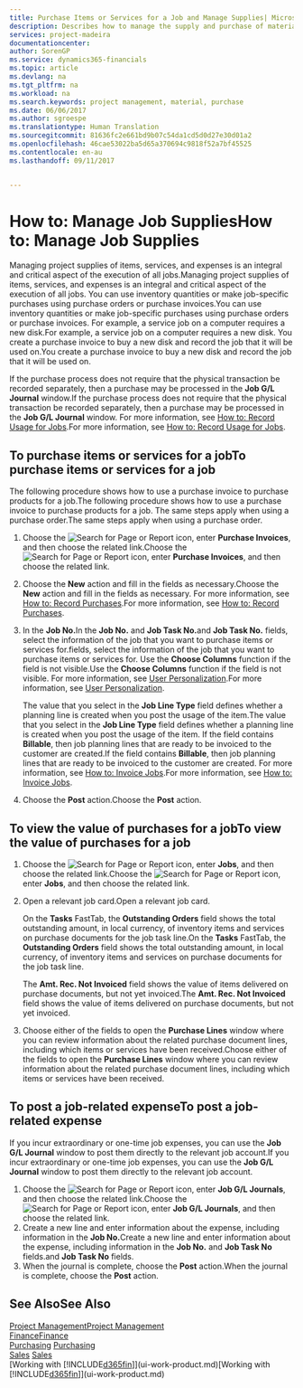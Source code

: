 ```yaml
---
title: Purchase Items or Services for a Job and Manage Supplies| Microsoft Docs
description: Describes how to manage the supply and purchase of material and services to jobs.
services: project-madeira
documentationcenter: 
author: SorenGP
ms.service: dynamics365-financials
ms.topic: article
ms.devlang: na
ms.tgt_pltfrm: na
ms.workload: na
ms.search.keywords: project management, material, purchase
ms.date: 06/06/2017
ms.author: sgroespe
ms.translationtype: Human Translation
ms.sourcegitcommit: 81636fc2e661bd9b07c54da1cd5d0d27e30d01a2
ms.openlocfilehash: 46cae53022ba5d65a370694c9818f52a7bf45525
ms.contentlocale: en-au
ms.lasthandoff: 09/11/2017


---
```

# <a name="how-to-manage-job-supplies"></a><span data-ttu-id="c464e-103">How to: Manage Job Supplies</span><span class="sxs-lookup"><span data-stu-id="c464e-103">How to: Manage Job Supplies</span></span>
<span data-ttu-id="c464e-104">Managing project supplies of items, services, and expenses is an integral and critical aspect of the execution of all jobs.</span><span class="sxs-lookup"><span data-stu-id="c464e-104">Managing project supplies of items, services, and expenses is an integral and critical aspect of the execution of all jobs.</span></span> <span data-ttu-id="c464e-105">You can use inventory quantities or make job-specific purchases using purchase orders or purchase invoices.</span><span class="sxs-lookup"><span data-stu-id="c464e-105">You can use inventory quantities or make job-specific purchases using purchase orders or purchase invoices.</span></span> <span data-ttu-id="c464e-106">For example, a service job on a computer requires a new disk.</span><span class="sxs-lookup"><span data-stu-id="c464e-106">For example, a service job on a computer requires a new disk.</span></span> <span data-ttu-id="c464e-107">You create a purchase invoice to buy a new disk and record the job that it will be used on.</span><span class="sxs-lookup"><span data-stu-id="c464e-107">You create a purchase invoice to buy a new disk and record the job that it will be used on.</span></span>

<span data-ttu-id="c464e-108">If the purchase process does not require that the physical transaction be recorded separately, then a purchase may be processed in the **Job G/L Journal** window.</span><span class="sxs-lookup"><span data-stu-id="c464e-108">If the purchase process does not require that the physical transaction be recorded separately, then a purchase may be processed in the **Job G/L Journal** window.</span></span> <span data-ttu-id="c464e-109">For more information, see [How to: Record Usage for Jobs](projects-how-record-job-usage.md).</span><span class="sxs-lookup"><span data-stu-id="c464e-109">For more information, see [How to: Record Usage for Jobs](projects-how-record-job-usage.md).</span></span>

## <a name="to-purchase-items-or-services-for-a-job"></a><span data-ttu-id="c464e-110">To purchase items or services for a job</span><span class="sxs-lookup"><span data-stu-id="c464e-110">To purchase items or services for a job</span></span>
<span data-ttu-id="c464e-111">The following procedure shows how to use a purchase invoice to purchase products for a job.</span><span class="sxs-lookup"><span data-stu-id="c464e-111">The following procedure shows how to use a purchase invoice to purchase products for a job.</span></span> <span data-ttu-id="c464e-112">The same steps apply when using a purchase order.</span><span class="sxs-lookup"><span data-stu-id="c464e-112">The same steps apply when using a purchase order.</span></span>  

1. <span data-ttu-id="c464e-113">Choose the ![Search for Page or Report](media/ui-search/search_small.png "Search for Page or Report icon") icon, enter **Purchase Invoices**, and then choose the related link.</span><span class="sxs-lookup"><span data-stu-id="c464e-113">Choose the ![Search for Page or Report](media/ui-search/search_small.png "Search for Page or Report icon") icon, enter **Purchase Invoices**, and then choose the related link.</span></span>  
2. <span data-ttu-id="c464e-114">Choose the **New** action and fill in the fields as necessary.</span><span class="sxs-lookup"><span data-stu-id="c464e-114">Choose the **New** action and fill in the fields as necessary.</span></span> <span data-ttu-id="c464e-115">For more information, see [How to: Record Purchases](purchasing-how-record-purchases.md).</span><span class="sxs-lookup"><span data-stu-id="c464e-115">For more information, see [How to: Record Purchases](purchasing-how-record-purchases.md).</span></span>
3. <span data-ttu-id="c464e-116">In the **Job No.**</span><span class="sxs-lookup"><span data-stu-id="c464e-116">In the **Job No.**</span></span> <span data-ttu-id="c464e-117">and **Job Task No.**</span><span class="sxs-lookup"><span data-stu-id="c464e-117">and **Job Task No.**</span></span> <span data-ttu-id="c464e-118">fields, select the information of the job that you want to purchase items or services for.</span><span class="sxs-lookup"><span data-stu-id="c464e-118">fields, select the information of the job that you want to purchase items or services for.</span></span> <span data-ttu-id="c464e-119">Use the **Choose Columns** function if the field is not visible.</span><span class="sxs-lookup"><span data-stu-id="c464e-119">Use the **Choose Columns** function if the field is not visible.</span></span> <span data-ttu-id="c464e-120">For more information, see [User Personalization](ui-user-personalization.md).</span><span class="sxs-lookup"><span data-stu-id="c464e-120">For more information, see [User Personalization](ui-user-personalization.md).</span></span>

    <span data-ttu-id="c464e-121">The value that you select in the **Job Line Type** field defines whether a planning line is created when you post the usage of the item.</span><span class="sxs-lookup"><span data-stu-id="c464e-121">The value that you select in the **Job Line Type** field defines whether a planning line is created when you post the usage of the item.</span></span> <span data-ttu-id="c464e-122">If the field contains **Billable**, then job planning lines that are ready to be invoiced to the customer are created.</span><span class="sxs-lookup"><span data-stu-id="c464e-122">If the field contains **Billable**, then job planning lines that are ready to be invoiced to the customer are created.</span></span> <span data-ttu-id="c464e-123">For more information, see [How to: Invoice Jobs](projects-how-invoice-jobs.md).</span><span class="sxs-lookup"><span data-stu-id="c464e-123">For more information, see [How to: Invoice Jobs](projects-how-invoice-jobs.md).</span></span>
4. <span data-ttu-id="c464e-124">Choose the **Post** action.</span><span class="sxs-lookup"><span data-stu-id="c464e-124">Choose the **Post** action.</span></span>

## <a name="to-view-the-value-of-purchases-for-a-job"></a><span data-ttu-id="c464e-125">To view the value of purchases for a job</span><span class="sxs-lookup"><span data-stu-id="c464e-125">To view the value of purchases for a job</span></span>
1. <span data-ttu-id="c464e-126">Choose the ![Search for Page or Report](media/ui-search/search_small.png "Search for Page or Report icon") icon, enter **Jobs**, and then choose the related link.</span><span class="sxs-lookup"><span data-stu-id="c464e-126">Choose the ![Search for Page or Report](media/ui-search/search_small.png "Search for Page or Report icon") icon, enter **Jobs**, and then choose the related link.</span></span>
2. <span data-ttu-id="c464e-127">Open a relevant job card.</span><span class="sxs-lookup"><span data-stu-id="c464e-127">Open a relevant job card.</span></span>

    <span data-ttu-id="c464e-128">On the **Tasks** FastTab, the **Outstanding Orders** field shows the total outstanding amount, in local currency, of inventory items and services on purchase documents for the job task line.</span><span class="sxs-lookup"><span data-stu-id="c464e-128">On the **Tasks** FastTab, the **Outstanding Orders** field shows the total outstanding amount, in local currency, of inventory items and services on purchase documents for the job task line.</span></span>  

    <span data-ttu-id="c464e-129">The **Amt. Rec. Not Invoiced** field shows the value of items delivered on purchase documents, but not yet invoiced.</span><span class="sxs-lookup"><span data-stu-id="c464e-129">The **Amt. Rec. Not Invoiced** field shows the value of items delivered on purchase documents, but not yet invoiced.</span></span>  
3. <span data-ttu-id="c464e-130">Choose either of the fields to open the **Purchase Lines** window where you can review information about the related purchase document lines, including which items or services have been received.</span><span class="sxs-lookup"><span data-stu-id="c464e-130">Choose either of the fields to open the **Purchase Lines** window where you can review information about the related purchase document lines, including which items or services have been received.</span></span>

## <a name="to-post-a-job-related-expense"></a><span data-ttu-id="c464e-131">To post a job-related expense</span><span class="sxs-lookup"><span data-stu-id="c464e-131">To post a job-related expense</span></span>
<span data-ttu-id="c464e-132">If you incur extraordinary or one-time job expenses, you can use the **Job G/L Journal** window to post them directly to the relevant job account.</span><span class="sxs-lookup"><span data-stu-id="c464e-132">If you incur extraordinary or one-time job expenses, you can use the **Job G/L Journal** window to post them directly to the relevant job account.</span></span>

1. <span data-ttu-id="c464e-133">Choose the ![Search for Page or Report](media/ui-search/search_small.png "Search for Page or Report icon") icon, enter **Job G/L Journals**, and then choose the related link.</span><span class="sxs-lookup"><span data-stu-id="c464e-133">Choose the ![Search for Page or Report](media/ui-search/search_small.png "Search for Page or Report icon") icon, enter **Job G/L Journals**, and then choose the related link.</span></span>  
2. <span data-ttu-id="c464e-134">Create a new line and enter information about the expense, including information in the **Job No.**</span><span class="sxs-lookup"><span data-stu-id="c464e-134">Create a new line and enter information about the expense, including information in the **Job No.**</span></span> <span data-ttu-id="c464e-135">and **Job Task No** fields.</span><span class="sxs-lookup"><span data-stu-id="c464e-135">and **Job Task No** fields.</span></span>  
3. <span data-ttu-id="c464e-136">When the journal is complete, choose the **Post** action.</span><span class="sxs-lookup"><span data-stu-id="c464e-136">When the journal is complete, choose the **Post** action.</span></span>

## <a name="see-also"></a><span data-ttu-id="c464e-137">See Also</span><span class="sxs-lookup"><span data-stu-id="c464e-137">See Also</span></span>
[<span data-ttu-id="c464e-138">Project Management</span><span class="sxs-lookup"><span data-stu-id="c464e-138">Project Management</span></span>](projects-manage-projects.md)  
[<span data-ttu-id="c464e-139">Finance</span><span class="sxs-lookup"><span data-stu-id="c464e-139">Finance</span></span>](finance.md)  
<span data-ttu-id="c464e-140">[Purchasing](purchasing-manage-purchasing.md)       </span><span class="sxs-lookup"><span data-stu-id="c464e-140">[Purchasing](purchasing-manage-purchasing.md)       </span></span>  
<span data-ttu-id="c464e-141">[Sales](sales-manage-sales.md)    </span><span class="sxs-lookup"><span data-stu-id="c464e-141">[Sales](sales-manage-sales.md)    </span></span>  
<span data-ttu-id="c464e-142">[Working with [!INCLUDE[d365fin](includes/d365fin_md.md)]](ui-work-product.md)</span><span class="sxs-lookup"><span data-stu-id="c464e-142">[Working with [!INCLUDE[d365fin](includes/d365fin_md.md)]](ui-work-product.md)</span></span>  

